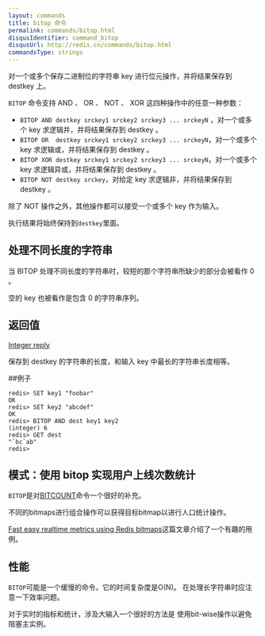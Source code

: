 ```yaml
---
layout: commands
title: bitop 命令
permalink: commands/bitop.html
disqusIdentifier: command_bitop
disqusUrl: http://redis.cn/commands/bitop.html
commandsType: strings
---
```


对一个或多个保存二进制位的字符串 key 进行位元操作，并将结果保存到 destkey 上。

`BITOP` 命令支持 AND 、 OR 、 NOT 、 XOR 这四种操作中的任意一种参数：


* `BITOP AND destkey srckey1 srckey2 srckey3 ... srckeyN` ，对一个或多个 key 求逻辑并，并将结果保存到 destkey 。
* `BITOP OR  destkey srckey1 srckey2 srckey3 ... srckeyN`，对一个或多个 key 求逻辑或，并将结果保存到 destkey 。
* `BITOP XOR destkey srckey1 srckey2 srckey3 ... srckeyN`，对一个或多个 key 求逻辑异或，并将结果保存到 destkey 。
* `BITOP NOT destkey srckey`，对给定 key 求逻辑非，并将结果保存到 destkey 。

除了 NOT 操作之外，其他操作都可以接受一个或多个 key 作为输入。

执行结果将始终保持到`destkey`里面。

## 处理不同长度的字符串

当 BITOP 处理不同长度的字符串时，较短的那个字符串所缺少的部分会被看作 0 。

空的 key 也被看作是包含 0 的字符串序列。


## 返回值

[Integer reply](/topics/protocol.html#integer-reply)

保存到 destkey 的字符串的长度，和输入 key 中最长的字符串长度相等。

##例子

	redis> SET key1 "foobar"
	OK
	redis> SET key2 "abcdef"
	OK
	redis> BITOP AND dest key1 key2
	(integer) 6
	redis> GET dest
	"`bc`ab"
	redis>

## 模式：使用 bitop 实现用户上线次数统计

`BITOP`是对[BITCOUNT](/commands/bitcount.html)命令一个很好的补充。

不同的bitmaps进行组合操作可以获得目标bitmap以进行人口统计操作。

[Fast easy realtime metrics using Redis
bitmaps](http://blog.getspool.com/2011/11/29/fast-easy-realtime-metrics-using-redis-bitmaps)这篇文章介绍了一个有趣的用例。

## 性能

`BITOP`可能是一个缓慢的命令，它的时间复杂度是O(N)。
在处理长字符串时应注意一下效率问题。

对于实时的指标和统计，涉及大输入一个很好的方法是
使用bit-wise操作以避免阻塞主实例。
